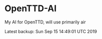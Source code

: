 # OpenTTD-AI
My AI for OpenTTD, will use primarily air

Latest backup: Sun Sep 15 14:49:01 UTC 2019
